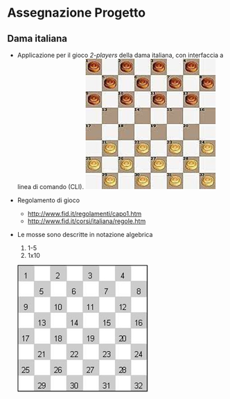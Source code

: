 # Assegnazione Progetto

## Dama italiana

* Applicazione per il gioco *2-players* della dama italiana, con interfaccia a linea di comando (CLI).
![scacchiera](./res/img/scacchiera.jpg)

* Regolamento di gioco
    * http://www.fid.it/regolamenti/capo1.htm 
    * http://www.fid.it/corsi/italiana/regole.htm 
* Le mosse sono descritte in notazione algebrica
    1. 1-5 
    2. 1x10

   ![scacchiera numerata](./res/img/scacchiera_numerata.jpg)
